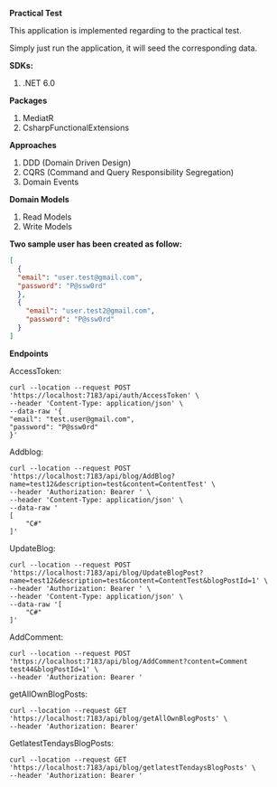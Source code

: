 
**Practical Test**

This application is implemented regarding to the practical test.

Simply just run the application, it will seed the corresponding data.

**SDKs:**
1. .NET 6.0

**Packages**
1. MediatR
2. CsharpFunctionalExtensions

**Approaches**

1. DDD (Domain Driven Design)
2. CQRS (Command and Query Responsibility Segregation)
3. Domain Events

**Domain Models**
1. Read Models
2. Write Models



**Two sample user has been created as follow:**

```json
[
  {
  "email": "user.test@gmail.com",
  "password": "P@ssw0rd"  
  },
  {
    "email": "user.test2@gmail.com",
    "password": "P@ssw0rd"
  }
]
```


**Endpoints**

AccessToken:
```curl
curl --location --request POST 'https://localhost:7183/api/auth/AccessToken' \
--header 'Content-Type: application/json' \
--data-raw '{
"email": "test.user@gmail.com",
"password": "P@ssw0rd"
}'
```

Addblog:

```curl
curl --location --request POST 'https://localhost:7183/api/blog/AddBlog?name=test12&description=test&content=ContentTest' \
--header 'Authorization: Bearer ' \
--header 'Content-Type: application/json' \
--data-raw '
[
    "C#"
]'
```

UpdateBlog:
```curl
curl --location --request POST 'https://localhost:7183/api/blog/UpdateBlogPost?name=test12&description=test&content=ContentTest&blogPostId=1' \
--header 'Authorization: Bearer ' \
--header 'Content-Type: application/json' \
--data-raw '[
    "C#"
]'
```

AddComment:

```curl
curl --location --request POST 'https://localhost:7183/api/blog/AddComment?content=Comment test44&blogPostId=1' \
--header 'Authorization: Bearer '
```

getAllOwnBlogPosts:
```curl
curl --location --request GET 'https://localhost:7183/api/blog/getAllOwnBlogPosts' \
--header 'Authorization: Bearer'
```

GetlatestTendaysBlogPosts:
```curl
curl --location --request GET 'https://localhost:7183/api/blog/getlatestTendaysBlogPosts' \
--header 'Authorization: Bearer '
```